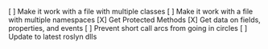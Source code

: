 [ ] Make it work with a file with multiple classes
[ ] Make it work with a file with multiple namespaces
[X] Get Protected Methods
[X] Get data on fields, properties, and events
[ ] Prevent short call arcs from going in circles
[ ] Update to latest roslyn dlls
